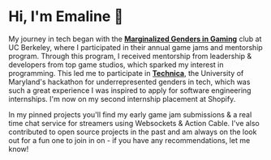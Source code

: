 # Hi, I'm Emaline 👋

My journey in tech began with the [**Marginalized Genders in Gaming**](https://cmgg.studentorg.berkeley.edu/) club at UC Berkeley, where I participated in their annual game jams and mentorship program. Through this program, I received mentorship from leadership & developers from top game studios, which sparked my interest in programming. This led me to participate in [**Technica**](https://gotechnica.org/), the University of Maryland's hackathon for underrepresented genders in tech, which was such a great experience I was inspired to apply for software engineering internships. I'm now on my second internship placement at Shopify.

In my pinned projects you'll find my early game jam submissions & a real time chat service for streamers using Websockets & Action Cable. I've also contributed to open source projects in the past and am always on the look out for a fun one to join in on - if you have any recommendations, let me know!
